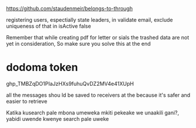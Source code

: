 https://github.com/staudenmeir/belongs-to-through

registering users, espectially state leaders, in validate email, exclude 
uniqueness of that in isActive false

Remember that while creating pdf for letter or sials the trashed data
are not yet in consideration, So make sure you solve this at the end


dodoma token
==============
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



all the messages shou
ld be saved
 to receivers at the because it's safer and easier to retrieve

Katika kusearch pale mbona umeweka mkiti pekeake we unaakili gani?, yabidi uwende kwenye
search pale uweke 
